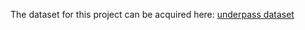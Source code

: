 The dataset for this project can be acquired here: [underpass dataset](https://universe.roboflow.com/anx1/merges_12_13_14_15_v2-lsske/dataset/4)